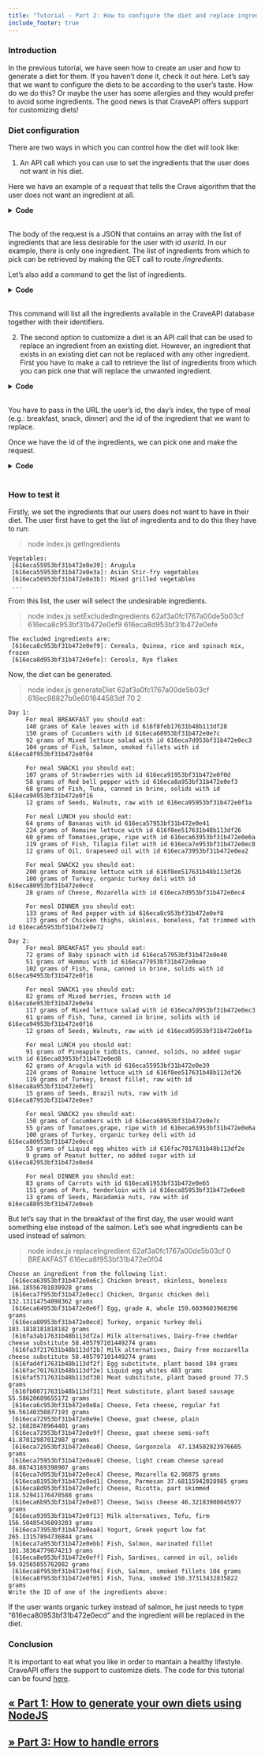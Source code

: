 ```yaml
---
title: "Tutorial - Part 2: How to configure the diet and replace ingredients"
include_footer: true 
---
```


### Introduction

In the previous tutorial, we have seen how to create an user and how to generate a diet for them. If you haven’t done it, check it out here. Let’s say that we want to configure the diets to be according to the user’s taste. How do we do this? Or maybe the user has some allergies and they would prefer to avoid some ingredients. The good news is that CraveAPI offers support for customizing diets!

### Diet configuration

There are two ways in which you can control how the diet will look like:

1. An API call which you can use to set the ingredients that the user does not want in his diet.

Here we have an example of a request that tells the Crave algorithm that the user does not want an ingredient at all.

<details>
<summary style="font-weight: bold; cursor: pointer;">Code</summary>

```Javascript
const userId = "62ab2382c1767a00de5b03ce";
	const ingredientId = "62ab1050c1767a00de5b03bc";

	const options = {
		method: 'PUT',
		url: 'https://crave-api.p.rapidapi.com/user/${userId}/ingredients/excluded',
		headers: {
			'content-type': 'application/json',
			'accept-language': 'ro',
			'X-RapidAPI-Key': apiKey,
			'X-RapidAPI-Host': 'crave-api.p.rapidapi.com'
		},
		data: {
			"ingredientIds": [ingredientId]
		}
	};

	const response = await axios.request(options);
```
</details>
<br>

The body of the request is a JSON that contains an array with the list of ingredients that are less desirable for the user with id *userId*. In our example, there is only one ingredient. The list of ingredients from which to pick can be retrieved by making the GET call to route */ingredients*.

Let’s also add a command to get the list of ingredients.

<details>
<summary style="font-weight: bold; cursor: pointer;">Code</summary>

```Javascript

	else if (command === "getIngredients") {
			const options = {
				method: 'GET',
				url: 'https://crave-api.p.rapidapi.com/ingredients',
				headers: {
					'accept-language': 'en',
					'X-RapidAPI-Key': apiKey,
					'X-RapidAPI-Host': 'crave-api.p.rapidapi.com'
				}
			};

			axios.request(options).then(function (response) {
				response.data.forEach((foodCategory) => {
					console.log(`${foodCategory.name}:`);
					foodCategory.ingredients.forEach((ingredient) => {
						console.log(` [${ingredient.id}]: ${ingredient.name}`);
					});
				});

			}).catch(function (error) {
				console.error(error);
			});
		}
```
</details>
<br>

This command will list all the ingredients available in the CraveAPI database together with their identifiers.

2. The second option to customize a diet is an API call that can be used to replace an ingredient from an existing diet. However, an ingredient that exists in an existing diet can not be replaced with any other ingredient. First you have to make a call to retrieve the list of ingredients from which you can pick one that will replace the unwanted ingredient.

<details>
<summary style="font-weight: bold; cursor: pointer;">Code</summary>

```Javascript

const options = {
		method: 'GET',
		url: 'https://crave-api.p.rapidapi.com/user/${userId}/diet/${dayIndex}/${mealType}/${ingredientId}/replace',
		headers: {
			'accept-language': 'ro',
			'X-RapidAPI-Key': apiKey,
			'X-RapidAPI-Host': 'crave-api.p.rapidapi.com'
		}
	};

	const response = await axios.request(options);

```
</details>
<br>

You have to pass in the URL the user’s id, the day’s index, the type of meal (e.g.: breakfast, snack, dinner) and the id of the ingredient that we want to replace.

Once we have the id of the ingredients, we can pick one and make the request.

<details>
<summary style="font-weight: bold; cursor: pointer;">Code</summary>

```Javascript

const options = {
		method: 'PUT',
		url: 'https://crave-api.p.rapidapi.com/user/${userId}/diet/${dayIndex}/${mealType}/${toBeReplacedIngredientId}/replace',
		headers: {
			'content-type': 'application/json',
			'X-RapidAPI-Key': apiKey,
			'X-RapidAPI-Host': 'crave-api.p.rapidapi.com'
		},
		data: '{"ingredientId": newIngredientId}'
	};

	axios.request(options).then(function (response) {
		console.log(response.data);
	}).catch(function (error) {
		console.error(error);
	});

```
</details>
<br>

### How to test it

Firstly, we set the ingredients that our users does not want to have in their diet. The user first have to get the list of ingredients and to do this they have to run:

> node index.js getIngredients

	Vegetables:
	 [616eca55953bf31b472e0e39]: Arugula
	 [616eca55953bf31b472e0e3a]: Asian Stir-fry vegetables
	 [616eca56953bf31b472e0e3b]: Mixed grilled vegetables
	 ...

From this list, the user will select the undesirable ingredients.

> node index.js setExcludedIngredients 62af3a0fc1767a00de5b03cf 616eca8c953bf31b472e0ef9 616eca8d953bf31b472e0efe

	The excluded ingredients are:
	 [616eca8c953bf31b472e0ef9]: Cereals, Quinoa, rice and spinach mix, frozen
	 [616eca8d953bf31b472e0efe]: Cereals, Rye flakes 

Now, the diet can be generated.

> node index.js generateDiet 62af3a0fc1767a00de5b03cf 616ec98827b0e601644583df 70 2

	Day 1:
		 For meal BREAKFAST you should eat:
		 140 grams of Kale leaves with id 616f8feb17631b48b113df28
		 150 grams of Cucumbers with id 616eca68953bf31b472e0e7c
		 92 grams of Mixed lettuce salad with id 616eca7d953bf31b472e0ec3
		 104 grams of Fish, Salmon, smoked fillets with id 616eca8f953bf31b472e0f04

		 For meal SNACK1 you should eat:
		 107 grams of Strawberries with id 616eca91953bf31b472e0f0d
		 58 grams of Red bell pepper with id 616eca8a953bf31b472e0ef3
		 68 grams of Fish, Tuna, canned in brine, solids with id 616eca94953bf31b472e0f16
		 12 grams of Seeds, Walnuts, raw with id 616eca95953bf31b472e0f1a

		 For meal LUNCH you should eat:
		 64 grams of Bananas with id 616eca57953bf31b472e0e41
		 224 grams of Romaine lettuce with id 616f8ee517631b48b113df26
		 60 grams of Tomatoes,grape, ripe with id 616eca63953bf31b472e0e6a
		 119 grams of Fish, Tilapia filet with id 616eca7e953bf31b472e0ec8
		 12 grams of Oil, Grapeseed oil with id 616eca73953bf31b472e0ea2

		 For meal SNACK2 you should eat:
		 200 grams of Romaine lettuce with id 616f8ee517631b48b113df26
		 100 grams of Turkey, organic turkey deli with id 616eca80953bf31b472e0ecd
		 28 grams of Cheese, Mozarella with id 616eca7d953bf31b472e0ec4

		 For meal DINNER you should eat:
		 133 grams of Red pepper with id 616eca8c953bf31b472e0ef8
		 173 grams of Chicken thighs, skinless, boneless, fat trimmed with id 616eca65953bf31b472e0e72

	Day 2:
		 For meal BREAKFAST you should eat:
		 72 grams of Baby spinach with id 616eca57953bf31b472e0e40
		 51 grams of Hummus with id 616eca77953bf31b472e0eae
		 102 grams of Fish, Tuna, canned in brine, solids with id 616eca94953bf31b472e0f16

		 For meal SNACK1 you should eat:
		 82 grams of Mixed berries, frozen with id 616eca6e953bf31b472e0e94
		 117 grams of Mixed lettuce salad with id 616eca7d953bf31b472e0ec3
		 61 grams of Fish, Tuna, canned in brine, solids with id 616eca94953bf31b472e0f16
		 12 grams of Seeds, Walnuts, raw with id 616eca95953bf31b472e0f1a

		 For meal LUNCH you should eat:
		 91 grams of Pineapple tidbits, canned, solids, no added sugar with id 616eca83953bf31b472e0ed8
		 62 grams of Arugula with id 616eca55953bf31b472e0e39
		 224 grams of Romaine lettuce with id 616f8ee517631b48b113df26
		 119 grams of Turkey, breast fillet, raw with id 616eca8a953bf31b472e0ef1
		 15 grams of Seeds, Brazil nuts, raw with id 616eca87953bf31b472e0ee7

		 For meal SNACK2 you should eat:
		 150 grams of Cucumbers with id 616eca68953bf31b472e0e7c
		 55 grams of Tomatoes,grape, ripe with id 616eca63953bf31b472e0e6a
		 100 grams of Turkey, organic turkey deli with id 616eca80953bf31b472e0ecd
		 53 grams of Liquid egg whites with id 616fac7017631b48b113df2e
		 9 grams of Peanut butter, no added sugar with id 616eca82953bf31b472e0ed4

		 For meal DINNER you should eat:
		 83 grams of Carrots with id 616eca61953bf31b472e0e65
		 151 grams of Pork, tenderloin with id 616eca85953bf31b472e0ee0
		 13 grams of Seeds, Macadamia nuts, raw with id 616eca88953bf31b472e0eeb

But let’s say that in the breakfast of the first day, the user would want something else instead of the salmon. Let’s see what ingredients can be used instead of salmon:

> node index.js replaceIngredient 62af3a0fc1767a00de5b03cf 0 BREAKFAST 616eca8f953bf31b472e0f04

	Choose an ingredient from the following list:
	 [616eca63953bf31b472e0e6c] Chicken breast, skinless, boneless 166.18556701030928 grams
	 [616eca7f953bf31b472e0ecc] Chicken, Organic chicken deli 132.13114754098362 grams
	 [616eca64953bf31b472e0e6f] Egg, grade A, whole 159.6039603960396 grams
	 [616eca80953bf31b472e0ecd] Turkey, organic turkey deli 183.1818181818182 grams
	 [616fa3ab17631b48b113df2a] Milk alternatives, Dairy-free cheddar cheese substitute 58.405797101449274 grams
	 [616fa3f217631b48b113df2b] Milk alternatives, Dairy free mozzarella cheese substitute 58.405797101449274 grams
	 [616fad4f17631b48b113df2f] Egg substitute, plant based 104 grams
	 [616fac7017631b48b113df2e] Liquid egg whites 403 grams
	 [616faf5717631b48b113df30] Meat substitute, plant based ground 77.5 grams
	 [616fb00717631b48b113df31] Meat substitute, plant based sausage 55.58620689655172 grams
	 [616eca6c953bf31b472e0e8a] Cheese, Feta cheese, regular fat 56.56140350877193 grams
	 [616eca72953bf31b472e0e9e] Cheese, goat cheese, plain 52.16828478964401 grams
	 [616eca72953bf31b472e0e9f] Cheese, goat cheese semi-soft 41.87012987012987 grams
	 [616eca72953bf31b472e0ea0] Cheese, Gorgonzola  47.134502923976605 grams
	 [616eca75953bf31b472e0ea9] Cheese, light cream cheese spread 88.08743169398907 grams
	 [616eca7d953bf31b472e0ec4] Cheese, Mozarella 62.96875 grams
	 [616eca81953bf31b472e0ed1] Cheese, Parmesan 37.68115942028985 grams
	 [616eca8d953bf31b472e0efc] Cheese, Ricotta, part skimmed 118.52941176470588 grams
	 [616eca6b953bf31b472e0e87] Cheese, Swiss cheese 46.32183908045977 grams
	 [616eca93953bf31b472e0f13] Milk alternatives, Tofu, firm 156.50485436893203 grams
	 [616eca73953bf31b472e0ea4] Yogurt, Greek yogurt low fat 265.13157894736844 grams
	 [616eca7a953bf31b472e0ebb] Fish, Salmon, marinated fillet 101.38364779874213 grams
	 [616eca8e953bf31b472e0eff] Fish, Sardines, canned in oil, solids 59.92565055762082 grams
	 [616eca8f953bf31b472e0f04] Fish, Salmon, smoked fillets 104 grams
	 [616eca8f953bf31b472e0f05] Fish, Tuna, smoked 150.37313432835822 grams
	Write the ID of one of the ingredients above:

If the user wants organic turkey instead of salmon, he just needs to type “616eca80953bf31b472e0ecd” and the ingredient will be replaced in the diet.

### Conclusion

It is important to eat what you like in order to mantain a healthy lifestyle. CraveAPI offers the support to customize diets. The code for this tutorial can be found [here](https://github.com/SimpleCapitalTech/CraveAPI-CommandLine/blob/master/part2/index.js).

## [ &laquo; Part 1: How to generate your own diets using NodeJS](/how-to-generate-your-own-diets-using-nodejs)

## [ &raquo; Part 3: How to handle errors](/how-to-handle-errors)